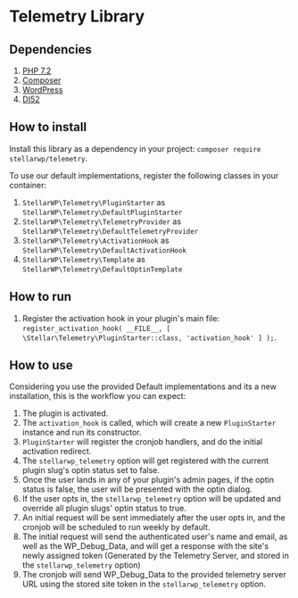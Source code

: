 # Telemetry Library

## Dependencies

1. [PHP 7.2](https://www.php.net/)
2. [Composer](https://getcomposer.org/)
3. [WordPress](https://wordpress.org/)
4. [DI52](https://github.com/lucatume/di52/)

## How to install

Install this library as a dependency in your project: `composer require stellarwp/telemetry`.

To use our default implementations, register the following classes in your container:

1. `StellarWP\Telemetry\PluginStarter` as `StellarWP\Telemetry\DefaultPluginStarter`
2. `StellarWP\Telemetry\TelemetryProvider` as `StellarWP\Telemetry\DefaultTelemetryProvider`
3. `StellarWP\Telemetry\ActivationHook` as `StellarWP\Telemetry\DefaultActivationHook`
4. `StellarWP\Telemetry\Template` as `StellarWP\Telemetry\DefaultOptinTemplate`

## How to run

1. Register the activation hook in your plugin's main
   file: `register_activation_hook( __FILE__, [ \Stellar\Telemetry\PluginStarter::class, 'activation_hook' ] );`.

## How to use

Considering you use the provided Default implementations and its a new installation, this is the workflow you can
expect:

1. The plugin is activated.
2. The `activation_hook` is called, which will create a new `PluginStarter` instance and run its constructor.
3. `PluginStarter` will register the cronjob handlers, and do the initial activation redirect.
4. The `stellarwp_telemetry` option will get registered with the current plugin slug's optin status set to false.
5. Once the user lands in any of your plugin's admin pages, if the optin status is false, the user will be presented
   with the optin dialog.
6. If the user opts in, the `stellarwp_telemetry` option will be updated and override all plugin slugs' optin status to
   true.
7. An initial request will be sent immediately after the user opts in, and the cronjob will be scheduled to run weekly
   by default.
8. The initial request will send the authenticated user's name and email, as well as the WP_Debug_Data, and will get a
   response with the site's newly assigned token (Generated by the Telemetry Server, and stored in
   the `stellarwp_telemetry` option)
9. The cronjob will send WP_Debug_Data to the provided telemetry server URL using the stored site token in the `stellarwp_telemetry` option.